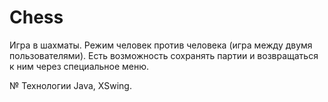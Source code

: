# Chess

Игра в шахматы. Режим человек против человека (игра между двумя пользователями). Есть возможность сохранять партии и возвращаться к ним через специальное меню.

№ Технологии 
Java, XSwing.
